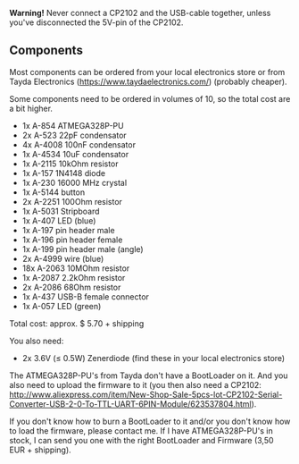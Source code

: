 ﻿**Warning!**
Never connect a CP2102 and the USB-cable together,
unless you've disconnected the 5V-pin of the CP2102.

Components
----------

Most components can be ordered from your local electronics store or from Tayda Electronics (https://www.taydaelectronics.com/) (probably cheaper).

Some components need to be ordered in volumes of 10, so the total cost are a bit higher.
* 1x  A-854	ATMEGA328P-PU
* 2x  A-523	22pF condensator
* 4x  A-4008	100nF condensator
* 1x  A-4534	10uF condensator
* 1x  A-2115	10kOhm resistor
* 1x  A-157	1N4148 diode
* 1x  A-230	16000 MHz crystal
* 1x  A-5144	button
* 2x  A-2251	100Ohm resistor
* 1x  A-5031	Stripboard
* 1x  A-407	LED (blue)
* 1x  A-197	pin header male
* 1x  A-196	pin header female
* 1x  A-199	pin header male (angle)
* 2x  A-4999	wire (blue)
* 18x A-2063	10MOhm resistor
* 1x  A-2087	2.2kOhm resistor
* 2x  A-2086	68Ohm resistor
* 1x  A-437	USB-B female connector
* 1x  A-057	LED (green)

Total cost: approx. $ 5.70 + shipping

You also need:
* 2x 		3.6V (≤ 0.5W) Zenerdiode (find these in your local electronics store)


The ATMEGA328P-PU's from Tayda don't have a BootLoader on it.
And you also need to upload the firmware to it (you then also need a CP2102: http://www.aliexpress.com/item/New-Shop-Sale-5pcs-lot-CP2102-Serial-Converter-USB-2-0-To-TTL-UART-6PIN-Module/623537804.html).

If you don't know how to burn a BootLoader to it and/or you don't know how to load the firmware, please contact me. If I have ATMEGA328P-PU's in stock, I can send you one with the right BootLoader and Firmware (3,50 EUR + shipping).

